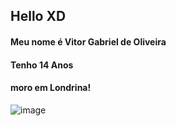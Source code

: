 ## Hello XD
#### Meu nome é Vitor Gabriel de Oliveira
#### Tenho 14 Anos
#### moro em Londrina!

![image](https://i.pinimg.com/originals/d4/c1/7d/d4c17d48d9e0a5ac9986887163f435ec.jpg)
